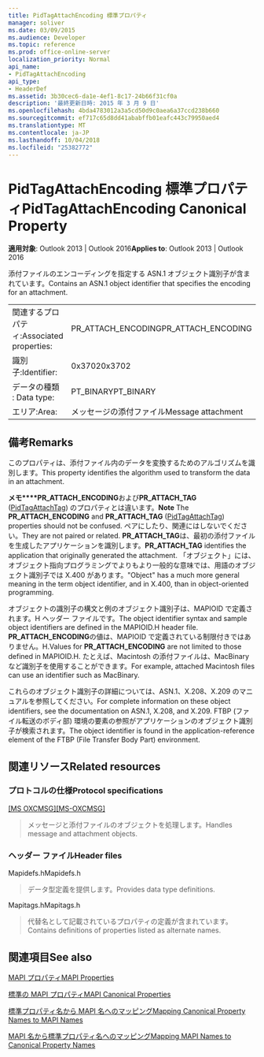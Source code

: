 ```yaml
---
title: PidTagAttachEncoding 標準プロパティ
manager: soliver
ms.date: 03/09/2015
ms.audience: Developer
ms.topic: reference
ms.prod: office-online-server
localization_priority: Normal
api_name:
- PidTagAttachEncoding
api_type:
- HeaderDef
ms.assetid: 3b30cec6-da1e-4ef1-8c17-24b66f31cf0a
description: '最終更新日時: 2015 年 3 月 9 日'
ms.openlocfilehash: 4bda4783012a3a5cd50d9c0aea6a37ccd238b660
ms.sourcegitcommit: ef717c65d8dd41ababffb01eafc443c79950aed4
ms.translationtype: MT
ms.contentlocale: ja-JP
ms.lasthandoff: 10/04/2018
ms.locfileid: "25382772"
---
```

# <a name="pidtagattachencoding-canonical-property"></a><span data-ttu-id="4c35c-103">PidTagAttachEncoding 標準プロパティ</span><span class="sxs-lookup"><span data-stu-id="4c35c-103">PidTagAttachEncoding Canonical Property</span></span>

  
  
<span data-ttu-id="4c35c-104">**適用対象**: Outlook 2013 | Outlook 2016</span><span class="sxs-lookup"><span data-stu-id="4c35c-104">**Applies to**: Outlook 2013 | Outlook 2016</span></span> 
  
<span data-ttu-id="4c35c-105">添付ファイルのエンコーディングを指定する ASN.1 オブジェクト識別子が含まれています。</span><span class="sxs-lookup"><span data-stu-id="4c35c-105">Contains an ASN.1 object identifier that specifies the encoding for an attachment.</span></span> 
  
|||
|:-----|:-----|
|<span data-ttu-id="4c35c-106">関連するプロパティ:</span><span class="sxs-lookup"><span data-stu-id="4c35c-106">Associated properties:</span></span>  <br/> |<span data-ttu-id="4c35c-107">PR_ATTACH_ENCODING</span><span class="sxs-lookup"><span data-stu-id="4c35c-107">PR_ATTACH_ENCODING</span></span>  <br/> |
|<span data-ttu-id="4c35c-108">識別子:</span><span class="sxs-lookup"><span data-stu-id="4c35c-108">Identifier:</span></span>  <br/> |<span data-ttu-id="4c35c-109">0x3702</span><span class="sxs-lookup"><span data-stu-id="4c35c-109">0x3702</span></span>  <br/> |
|<span data-ttu-id="4c35c-110">データの種類 : </span><span class="sxs-lookup"><span data-stu-id="4c35c-110">Data type:</span></span>  <br/> |<span data-ttu-id="4c35c-111">PT_BINARY</span><span class="sxs-lookup"><span data-stu-id="4c35c-111">PT_BINARY</span></span>  <br/> |
|<span data-ttu-id="4c35c-112">エリア:</span><span class="sxs-lookup"><span data-stu-id="4c35c-112">Area:</span></span>  <br/> |<span data-ttu-id="4c35c-113">メッセージの添付ファイル</span><span class="sxs-lookup"><span data-stu-id="4c35c-113">Message attachment</span></span>  <br/> |
   
## <a name="remarks"></a><span data-ttu-id="4c35c-114">備考</span><span class="sxs-lookup"><span data-stu-id="4c35c-114">Remarks</span></span>

<span data-ttu-id="4c35c-115">このプロパティは、添付ファイル内のデータを変換するためのアルゴリズムを識別します。</span><span class="sxs-lookup"><span data-stu-id="4c35c-115">This property identifies the algorithm used to transform the data in an attachment.</span></span>
  
 <span data-ttu-id="4c35c-116">**メモ\*\*\*\*PR_ATTACH_ENCODING**および**PR_ATTACH_TAG** ([PidTagAttachTag](pidtagattachtag-canonical-property.md)) のプロパティとは違います。</span><span class="sxs-lookup"><span data-stu-id="4c35c-116">**Note** The **PR_ATTACH_ENCODING** and **PR_ATTACH_TAG** ([PidTagAttachTag](pidtagattachtag-canonical-property.md)) properties should not be confused.</span></span> <span data-ttu-id="4c35c-117">ペアにしたり、関連にはしないでください。</span><span class="sxs-lookup"><span data-stu-id="4c35c-117">They are not paired or related.</span></span> <span data-ttu-id="4c35c-118">**PR_ATTACH_TAG**は、最初の添付ファイルを生成したアプリケーションを識別します。</span><span class="sxs-lookup"><span data-stu-id="4c35c-118">**PR_ATTACH_TAG** identifies the application that originally generated the attachment.</span></span> <span data-ttu-id="4c35c-119">「オブジェクト」には、オブジェクト指向プログラミングでよりもより一般的な意味では、用語のオブジェクト識別子では X.400 があります。</span><span class="sxs-lookup"><span data-stu-id="4c35c-119">"Object" has a much more general meaning in the term object identifier, and in X.400, than in object-oriented programming.</span></span> 
  
<span data-ttu-id="4c35c-120">オブジェクトの識別子の構文と例のオブジェクト識別子は、MAPIOID で定義されます。H ヘッダー ファイルです。</span><span class="sxs-lookup"><span data-stu-id="4c35c-120">The object identifier syntax and sample object identifiers are defined in the MAPIOID.H header file.</span></span> <span data-ttu-id="4c35c-121">**PR_ATTACH_ENCODING**の値は、MAPIOID で定義されている制限付きではありません。H.</span><span class="sxs-lookup"><span data-stu-id="4c35c-121">Values for **PR_ATTACH_ENCODING** are not limited to those defined in MAPIOID.H.</span></span> <span data-ttu-id="4c35c-122">たとえば、Macintosh の添付ファイルは、MacBinary など識別子を使用することができます。</span><span class="sxs-lookup"><span data-stu-id="4c35c-122">For example, attached Macintosh files can use an identifier such as MacBinary.</span></span> 
  
<span data-ttu-id="4c35c-123">これらのオブジェクト識別子の詳細については、ASN.1、X.208、X.209 のマニュアルを参照してください。</span><span class="sxs-lookup"><span data-stu-id="4c35c-123">For complete information on these object identifiers, see the documentation on ASN.1, X.208, and X.209.</span></span> <span data-ttu-id="4c35c-124">FTBP (ファイル転送のボディ部) 環境の要素の参照がアプリケーションのオブジェクト識別子が検索されます。</span><span class="sxs-lookup"><span data-stu-id="4c35c-124">The object identifier is found in the application-reference element of the FTBP (File Transfer Body Part) environment.</span></span> 
  
## <a name="related-resources"></a><span data-ttu-id="4c35c-125">関連リソース</span><span class="sxs-lookup"><span data-stu-id="4c35c-125">Related resources</span></span>

### <a name="protocol-specifications"></a><span data-ttu-id="4c35c-126">プロトコルの仕様</span><span class="sxs-lookup"><span data-stu-id="4c35c-126">Protocol specifications</span></span>

<span data-ttu-id="4c35c-127">[[MS OXCMSG]](https://msdn.microsoft.com/library/7fd7ec40-deec-4c06-9493-1bc06b349682%28Office.15%29.aspx)</span><span class="sxs-lookup"><span data-stu-id="4c35c-127">[[MS-OXCMSG]](https://msdn.microsoft.com/library/7fd7ec40-deec-4c06-9493-1bc06b349682%28Office.15%29.aspx)</span></span>
  
> <span data-ttu-id="4c35c-128">メッセージと添付ファイルのオブジェクトを処理します。</span><span class="sxs-lookup"><span data-stu-id="4c35c-128">Handles message and attachment objects.</span></span>
    
### <a name="header-files"></a><span data-ttu-id="4c35c-129">ヘッダー ファイル</span><span class="sxs-lookup"><span data-stu-id="4c35c-129">Header files</span></span>

<span data-ttu-id="4c35c-130">Mapidefs.h</span><span class="sxs-lookup"><span data-stu-id="4c35c-130">Mapidefs.h</span></span>
  
> <span data-ttu-id="4c35c-131">データ型定義を提供します。</span><span class="sxs-lookup"><span data-stu-id="4c35c-131">Provides data type definitions.</span></span>
    
<span data-ttu-id="4c35c-132">Mapitags.h</span><span class="sxs-lookup"><span data-stu-id="4c35c-132">Mapitags.h</span></span>
  
> <span data-ttu-id="4c35c-133">代替名として記載されているプロパティの定義が含まれています。</span><span class="sxs-lookup"><span data-stu-id="4c35c-133">Contains definitions of properties listed as alternate names.</span></span>
    
## <a name="see-also"></a><span data-ttu-id="4c35c-134">関連項目</span><span class="sxs-lookup"><span data-stu-id="4c35c-134">See also</span></span>



[<span data-ttu-id="4c35c-135">MAPI プロパティ</span><span class="sxs-lookup"><span data-stu-id="4c35c-135">MAPI Properties</span></span>](mapi-properties.md)
  
[<span data-ttu-id="4c35c-136">標準の MAPI プロパティ</span><span class="sxs-lookup"><span data-stu-id="4c35c-136">MAPI Canonical Properties</span></span>](mapi-canonical-properties.md)
  
[<span data-ttu-id="4c35c-137">標準プロパティ名から MAPI 名へのマッピング</span><span class="sxs-lookup"><span data-stu-id="4c35c-137">Mapping Canonical Property Names to MAPI Names</span></span>](mapping-canonical-property-names-to-mapi-names.md)
  
[<span data-ttu-id="4c35c-138">MAPI 名から標準プロパティ名へのマッピング</span><span class="sxs-lookup"><span data-stu-id="4c35c-138">Mapping MAPI Names to Canonical Property Names</span></span>](mapping-mapi-names-to-canonical-property-names.md)

